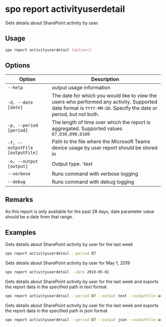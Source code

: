 # spo report activityuserdetail

Gets details about SharePoint activity by user.

## Usage

```sh
spo report activityuserdetail [options]
```

## Options

Option|Description
------|-----------
`--help`|output usage information
`-d, --date [date]`|The date for which you would like to view the users who performed any activity. Supported date format is `YYYY-MM-DD`. Specify the date or period, but not both.
`-p, --period [period]`|The length of time over which the report is aggregated. Supported values `D7,D30,D90,D180`
`-f, --outputFile [outputFile]`|Path to the file where the Microsoft Teams device usage by user report should be stored in
`-o, --output [output]`|Output type. `text|json`. Default `text`
`--verbose`|Runs command with verbose logging
`--debug`|Runs command with debug logging

## Remarks

As this report is only available for the past 28 days, date parameter value should be a date from that range.

## Examples

Gets details about SharePoint activity by user for the last week

```sh
spo report activityuserdetail --period D7
```

Gets details about SharePoint activity by user for May 1, 2019

```sh
spo report activityuserdetail --date 2019-05-01
```

Gets details about SharePoint activity by user for the last week and exports the report data in the specified path in text format

```sh
spo report activityuserdetail --period D7 --output text --outputFile activityuserdetail.txt
```

Gets details about SharePoint activity by user for the last week and exports the report data in the specified path in json format

```sh
spo report activityuserdetail --period D7 --output json --outputFile activityuserdetail.json
```
